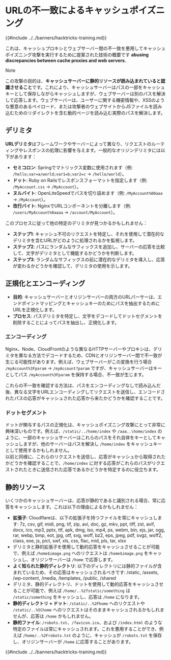 # URLの不一致によるキャッシュポイズニング

{{#include ../../banners/hacktricks-training.md}}

これは、キャッシュプロキシとウェブサーバー間の不一致を悪用してキャッシュポイズニング攻撃を実行するために提案された技術の概要です **abusing discrepancies between cache proxies and web servers.**

> [!NOTE]
> この攻撃の目的は、**キャッシュサーバーに静的リソースが読み込まれていると認識させること**です。これにより、キャッシュサーバーはパスの一部をキャッシュキーとして保存しながらキャッシュしますが、ウェブサーバーは別のパスを解決して応答します。ウェブサーバーは、ユーザーに関する機密情報や、XSSのような悪意のあるペイロード、または攻撃者のウェブサイトからJSファイルを読み込むためのリダイレクトを含む動的ページを読み込む実際のパスを解決します。

## デリミタ

**URLデリミタ**はフレームワークやサーバーによって異なり、リクエストのルーティングやレスポンスの処理に影響を与えます。一般的なオリジンデリミタには以下があります：

- **セミコロン**: Springでマトリックス変数に使用されます（例: `/hello;var=a/world;var1=b;var2=c` → `/hello/world`）。
- **ドット**: Ruby on Railsでレスポンスフォーマットを指定します（例: `/MyAccount.css` → `/MyAccount`）。
- **ヌルバイト**: OpenLiteSpeedでパスを切り詰めます（例: `/MyAccount%00aaa` → `/MyAccount`）。
- **改行バイト**: NginxでURLコンポーネントを分離します（例: `/users/MyAccount%0aaaa` → `/account/MyAccount`）。

このプロセスに従って他の特定のデリミタが見つかるかもしれません：

- **ステップ1**: キャッシュ不可のリクエストを特定し、それを使用して潜在的なデリミタを含むURLがどのように処理されるかを監視します。
- **ステップ2**: パスにランダムなサフィックスを追加し、サーバーの応答を比較して、文字がデリミタとして機能するかどうかを判断します。
- **ステップ3**: ランダムなサフィックスの前に潜在的なデリミタを導入し、応答が変わるかどうかを確認して、デリミタの使用を示します。

## 正規化とエンコーディング

- **目的**: キャッシュサーバーとオリジンサーバーの両方のURLパーサーは、エンドポイントマッピングとキャッシュキーのためにパスを抽出するためにURLを正規化します。
- **プロセス**: パスデリミタを特定し、文字をデコードしてドットセグメントを削除することによってパスを抽出し、正規化します。

### **エンコーディング**

Nginx、Node、CloudFrontのような異なるHTTPサーバーやプロキシは、デリミタを異なる方法でデコードするため、CDNとオリジンサーバー間で不一致が生じる可能性があります。例えば、ウェブサーバーがこの変換を行う場合 `/myAccount%3Fparam` → `/myAccount?param` ですが、キャッシュサーバーはキーとしてパス `/myAccount%3Fparam` を保持する場合、不一致が生じます。

これらの不一致を確認する方法は、パスをエンコーディングなしで読み込んだ後、異なる文字をURLエンコーディングしてリクエストを送信し、エンコードされたパスの応答がキャッシュされた応答から来たかどうかを確認することです。

### ドットセグメント

ドットが関与するパスの正規化は、キャッシュポイズニング攻撃にとって非常に興味深いものです。例えば、`/static/../home/index` や `/aaa..\home/index` のように、一部のキャッシュサーバーはこれらのパスをそれ自体をキーとしてキャッシュしますが、他のサーバーはパスを解決し `/home/index` をキャッシュキーとして使用するかもしれません。\
以前と同様に、これらのリクエストを送信し、応答がキャッシュから取得されたかどうかを確認することで、`/home/index` に対する応答がこれらのパスがリクエストされたときに送信された応答であるかどうかを特定するのに役立ちます。

## 静的リソース

いくつかのキャッシュサーバーは、応答が静的であると識別される場合、常に応答をキャッシュします。これは以下の理由によるかもしれません：

- **拡張子**: Cloudflareは、以下の拡張子を持つファイルを常にキャッシュします: 7z, csv, gif, midi, png, tif, zip, avi, doc, gz, mkv, ppt, tiff, zst, avif, docx, ico, mp3, pptx, ttf, apk, dmg, iso, mp4, ps, webm, bin, ejs, jar, ogg, rar, webp, bmp, eot, jpg, otf, svg, woff, bz2, eps, jpeg, pdf, svgz, woff2, class, exe, js, pict, swf, xls, css, flac, mid, pls, tar, xlsx
- デリミタと静的拡張子を使用して動的応答をキャッシュさせることが可能で、例えば `/home$image.png` へのリクエストは `/home$image.png` をキャッシュし、オリジンサーバーは `/home` で応答します。
- **よく知られた静的ディレクトリ**: 以下のディレクトリには静的ファイルが含まれているため、その応答はキャッシュされるべきです: /static, /assets, /wp-content, /media, /templates, /public, /shared
- デリミタ、静的ディレクトリ、ドットを使用して動的応答をキャッシュさせることが可能で、例えば `/home/..%2fstatic/something` は `/static/something` をキャッシュし、応答は `/home` になります。
- **静的ディレクトリ + ドット**: `/static/..%2Fhome` へのリクエストや `/static/..%5Chome` へのリクエストはそのままキャッシュされるかもしれませんが、応答は `/home` かもしれません。
- **静的ファイル**: `/robots.txt`、`/favicon.ico`、および `/index.html` のような特定のファイルは常にキャッシュされます。これを悪用することができ、例えば `/home/..%2Frobots.txt` のように、キャッシュが `/robots.txt` を保存し、オリジンサーバーが `/home` に応答することがあります。

{{#include ../../banners/hacktricks-training.md}}
